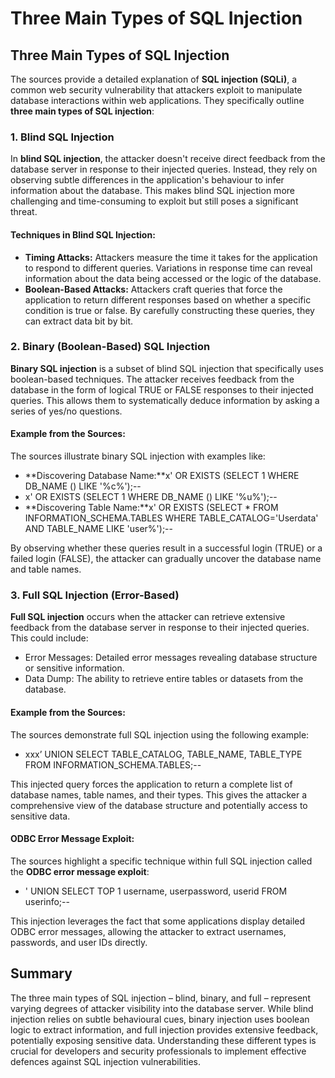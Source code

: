 # Three Main Types of SQL Injection

## Three Main Types of SQL Injection

The sources provide a detailed explanation of **SQL injection (SQLi)**, a common web security vulnerability that attackers exploit to manipulate database interactions within web applications. They specifically outline **three main types of SQL injection**:

### 1. Blind SQL Injection

In **blind SQL injection**, the attacker doesn't receive direct feedback from the database server in response to their injected queries. Instead, they rely on observing subtle differences in the application's behaviour to infer information about the database. This makes blind SQL injection more challenging and time-consuming to exploit but still poses a significant threat.

#### Techniques in Blind SQL Injection:

- **Timing Attacks:** Attackers measure the time it takes for the application to respond to different queries. Variations in response time can reveal information about the data being accessed or the logic of the database.
- **Boolean-Based Attacks:** Attackers craft queries that force the application to return different responses based on whether a specific condition is true or false. By carefully constructing these queries, they can extract data bit by bit.

### 2. Binary (Boolean-Based) SQL Injection

**Binary SQL injection** is a subset of blind SQL injection that specifically uses boolean-based techniques. The attacker receives feedback from the database in the form of logical TRUE or FALSE responses to their injected queries. This allows them to systematically deduce information by asking a series of yes/no questions.

#### Example from the Sources:

The sources illustrate binary SQL injection with examples like:

- **Discovering Database Name:**x' OR EXISTS (SELECT 1 WHERE DB\_NAME () LIKE '%c%');--
- x' OR EXISTS (SELECT 1 WHERE DB\_NAME () LIKE '%u%');--
- **Discovering Table Name:**x' OR EXISTS (SELECT \* FROM INFORMATION\_SCHEMA.TABLES WHERE TABLE\_CATALOG='Userdata' AND TABLE\_NAME LIKE 'user%');--

By observing whether these queries result in a successful login (TRUE) or a failed login (FALSE), the attacker can gradually uncover the database name and table names.

### 3. Full SQL Injection (Error-Based)

**Full SQL injection** occurs when the attacker can retrieve extensive feedback from the database server in response to their injected queries. This could include:

- Error Messages: Detailed error messages revealing database structure or sensitive information.
- Data Dump: The ability to retrieve entire tables or datasets from the database.

#### Example from the Sources:

The sources demonstrate full SQL injection using the following example:

- xxx’ UNION SELECT TABLE\_CATALOG, TABLE\_NAME, TABLE\_TYPE FROM INFORMATION\_SCHEMA.TABLES;--

This injected query forces the application to return a complete list of database names, table names, and their types. This gives the attacker a comprehensive view of the database structure and potentially access to sensitive data.

#### ODBC Error Message Exploit:

The sources highlight a specific technique within full SQL injection called the **ODBC error message exploit**:

- ' UNION SELECT TOP 1 username, userpassword, userid FROM userinfo;--

This injection leverages the fact that some applications display detailed ODBC error messages, allowing the attacker to extract usernames, passwords, and user IDs directly.

## Summary

The three main types of SQL injection – blind, binary, and full – represent varying degrees of attacker visibility into the database server. While blind injection relies on subtle behavioural cues, binary injection uses boolean logic to extract information, and full injection provides extensive feedback, potentially exposing sensitive data. Understanding these different types is crucial for developers and security professionals to implement effective defences against SQL injection vulnerabilities.
